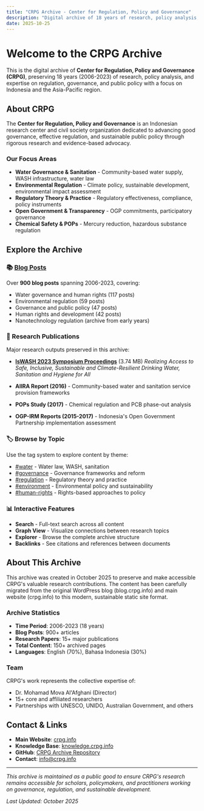 ```yaml
---
title: "CRPG Archive - Center for Regulation, Policy and Governance"
description: "Digital archive of 18 years of research, policy analysis, and knowledge on regulation, governance, and public policy from Indonesia"
date: 2025-10-25
---
```


# Welcome to the CRPG Archive

This is the digital archive of **Center for Regulation, Policy and Governance (CRPG)**, preserving 18 years (2006-2023) of research, policy analysis, and expertise on regulation, governance, and public policy with a focus on Indonesia and the Asia-Pacific region.

## About CRPG

The **Center for Regulation, Policy and Governance** is an Indonesian research center and civil society organization dedicated to advancing good governance, effective regulation, and sustainable public policy through rigorous research and evidence-based advocacy.

### Our Focus Areas

- **Water Governance & Sanitation** - Community-based water supply, WASH infrastructure, water law
- **Environmental Regulation** - Climate policy, sustainable development, environmental impact assessment
- **Regulatory Theory & Practice** - Regulatory effectiveness, compliance, policy instruments
- **Open Government & Transparency** - OGP commitments, participatory governance
- **Chemical Safety & POPs** - Mercury reduction, hazardous substance regulation

## Explore the Archive

### 📚 [Blog Posts](/blog)

Over **900 blog posts** spanning 2006-2023, covering:
- Water governance and human rights (117 posts)
- Environmental regulation (59 posts)
- Governance and public policy (47 posts)
- Human rights and development (42 posts)
- Nanotechnology regulation (archive from early years)

### 📄 Research Publications

Major research outputs preserved in this archive:

- **[IsWASH 2023 Symposium Proceedings](/assets/pdfs/Realizing-Access-to-Safe-Inclusive-Sustainable-and-Climate-Resillient-Drinking-Water-Sanitation-and-Hygiene-for-All.pdf)** (3.74 MB)
  *Realizing Access to Safe, Inclusive, Sustainable and Climate-Resilient Drinking Water, Sanitation and Hygiene for All*

- **AIIRA Report (2016)** - Community-based water and sanitation service provision frameworks

- **POPs Study (2017)** - Chemical regulation and PCB phase-out analysis

- **OGP-IRM Reports (2015-2017)** - Indonesia's Open Government Partnership implementation assessment

### 🏷️ Browse by Topic

Use the tag system to explore content by theme:
- [#water](/tags/water) - Water law, WASH, sanitation
- [#governance](/tags/governance) - Governance frameworks and reform
- [#regulation](/tags/regulation) - Regulatory theory and practice
- [#environment](/tags/environment) - Environmental policy and sustainability
- [#human-rights](/tags/human-rights) - Rights-based approaches to policy

### 📊 Interactive Features

- **Search** - Full-text search across all content
- **Graph View** - Visualize connections between research topics
- **Explorer** - Browse the complete archive structure
- **Backlinks** - See citations and references between documents

## About This Archive

This archive was created in October 2025 to preserve and make accessible CRPG's valuable research contributions. The content has been carefully migrated from the original WordPress blog (blog.crpg.info) and main website (crpg.info) to this modern, sustainable static site format.

### Archive Statistics

- **Time Period**: 2006-2023 (18 years)
- **Blog Posts**: 900+ articles
- **Research Papers**: 15+ major publications
- **Total Content**: 150+ archived pages
- **Languages**: English (70%), Bahasa Indonesia (30%)

### Team

CRPG's work represents the collective expertise of:
- Dr. Mohamad Mova Al'Afghani (Director)
- 15+ core and affiliated researchers
- Partnerships with UNESCO, UNIDO, Australian Government, and others

## Contact & Links

- **Main Website**: [crpg.info](https://crpg.info)
- **Knowledge Base**: [knowledge.crpg.info](https://knowledge.crpg.info)
- **GitHub**: [CRPG Archive Repository](https://github.com/movanet/Quartz)
- **Contact**: info@crpg.info

---

*This archive is maintained as a public good to ensure CRPG's research remains accessible for scholars, policymakers, and practitioners working on governance, regulation, and sustainable development.*

*Last Updated: October 2025*
